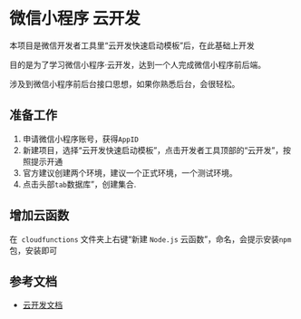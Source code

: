 # 微信小程序 云开发

本项目是微信开发者工具里“云开发快速启动模板”后，在此基础上开发


目的是为了学习微信小程序·云开发，达到一个人完成微信小程序前后端。

涉及到微信小程序前后台接口思想，如果你熟悉后台，会很轻松。

## 准备工作

1. 申请微信小程序账号，获得`AppID`
2. 新建项目，选择“云开发快速启动模板”，点击开发者工具顶部的“云开发”，按照提示开通
3. 官方建议创建两个环境，建议一个正式环境，一个测试环境。
4. 点击头部`tab`数据库”，创建集合.

## 增加云函数

在` cloudfunctions` 文件夹上右键“新建 `Node.js` 云函数”，命名，会提示安装`npm`包，安装即可

## 参考文档

- [云开发文档](https://developers.weixin.qq.com/miniprogram/dev/wxcloud/basis/getting-started.html)

